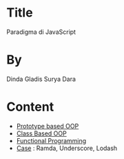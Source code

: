 # Title
Paradigma di JavaScript

# By
Dinda Gladis Surya Dara

# Content
- [Prototype based OOP](https://github.com/dindagladies/praxis-academy/blob/master/novice/02-01/practice)
- [Class Based OOP](https://github.com/dindagladies/praxis-academy/blob/master/novice/02-01/practice)
- [Functional Programming](https://github.com/dindagladies/praxis-academy/blob/master/novice/02-01/practice)
- [Case](https://github.com/dindagladies/praxis-academy/tree/master/novice/02-01/case) : Ramda, Underscore, Lodash